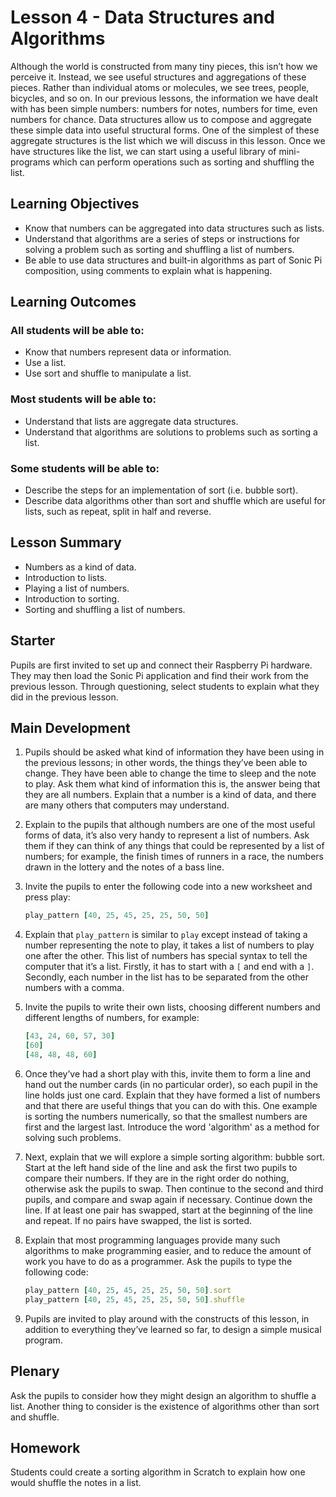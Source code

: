 # Lesson 4 - Data Structures and Algorithms

Although the world is constructed from many tiny pieces, this isn’t how we perceive it. Instead, we see useful structures and aggregations of these pieces. Rather than individual atoms or molecules, we see trees, people, bicycles, and so on. In our previous lessons, the information we have dealt with has been simple numbers: numbers for notes, numbers for time, even numbers for chance. Data structures allow us to compose and aggregate these simple data into useful structural forms. One of the simplest of these aggregate structures is the list which we will discuss in this lesson. Once we have structures like the list, we can start using a useful library of mini-programs which can perform operations such as sorting and shuffling the list.

## Learning Objectives

- Know that numbers can be aggregated into data structures such as lists.
- Understand that algorithms are a series of steps or instructions for solving a problem such as sorting and shuffling a list of numbers.
- Be able to use data structures and built-in algorithms as part of Sonic Pi composition, using comments to explain what is happening.

## Learning Outcomes

### All students will be able to:

- Know that numbers represent data or information.
- Use a list.
- Use sort and shuffle to manipulate a list.

### Most students will be able to:

- Understand that lists are aggregate data structures.
- Understand that algorithms are solutions to problems such as sorting a list.

### Some students will be able to:

- Describe the steps for an implementation of sort (i.e. bubble sort).
- Describe data algorithms other than sort and shuffle which are useful for lists, such as repeat, split in half and reverse.

## Lesson Summary

-  Numbers as a kind of data.
-  Introduction to lists.
-  Playing a list of numbers.
-  Introduction to sorting.
-  Sorting and shuffling a list of numbers.

## Starter

Pupils are first invited to set up and connect their Raspberry Pi hardware. They may then load the Sonic Pi application and find their work from the previous lesson. Through questioning, select students to explain what they did in the previous lesson.

## Main Development

1. Pupils should be asked what kind of information they have been using in the previous lessons; in other words, the things they’ve been able to change. They have been able to change the time to sleep and the note to play. Ask them what kind of information this is, the answer being that they are all numbers. Explain that a number is a kind of data, and there are many others that computers may understand.

1. Explain to the pupils that although numbers are one of the most useful forms of data, it’s also very handy to represent a list of numbers. Ask them if they can think of any things that could be represented by a list of numbers; for example, the finish times of runners in a race, the numbers drawn in the lottery and the notes of a bass line.

1. Invite the pupils to enter the following code into a new worksheet and press play:

	```ruby
	play_pattern [40, 25, 45, 25, 25, 50, 50]
	```

1. Explain that `play_pattern` is similar to `play` except instead of taking a number representing the note to play, it takes a list of numbers to play one after the other. This list of numbers has special syntax to tell the computer that it’s a list. Firstly, it has to start with a `[` and end with a `]`. Secondly, each number in the list has to be separated from the other numbers with a comma.

1. Invite the pupils to write their own lists, choosing different numbers and different lengths of numbers, for example:

	```ruby
  	[43, 24, 60, 57, 30]
  	[60]
  	[48, 48, 48, 60]
	```

1. Once they’ve had a short play with this, invite them to form a line and hand out the number cards (in no particular order), so each pupil in the line holds just one card. Explain that they have formed a list of numbers and that there are useful things that you can do with this. One example is sorting the numbers numerically, so that the smallest numbers are first and the largest last. Introduce the word 'algorithm' as a method for solving such problems.

1. Next, explain that we will explore a simple sorting algorithm: bubble sort. Start at the left hand side of the line and ask the first two pupils to compare their numbers. If they are in the right order do nothing, otherwise ask the pupils to swap. Then continue to the second and third pupils, and compare and swap again if necessary. Continue down the line. If at least one pair has swapped, start at the beginning of the line and repeat. If no pairs have swapped, the list is sorted.

1. Explain that most programming languages provide many such algorithms to make programming easier, and to reduce the amount of work you have to do as a programmer. Ask the pupils to type the following code:

	```ruby
	play_pattern [40, 25, 45, 25, 25, 50, 50].sort
	play_pattern [40, 25, 45, 25, 25, 50, 50].shuffle
	```

1. Pupils are invited to play around with the constructs of this lesson, in addition to everything they’ve learned so far, to design a simple musical program.

## Plenary

Ask the pupils to consider how they might design an algorithm to shuffle a list. Another thing to consider is the existence of algorithms other than sort and shuffle.

## Homework

Students could create a sorting algorithm in Scratch to explain how one would shuffle the notes in a list.
